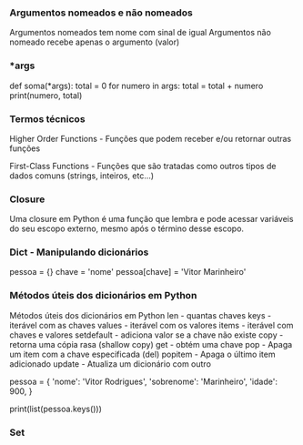 ### Argumentos nomeados e não nomeados
Argumentos nomeados tem nome com sinal de igual
Argumentos não nomeado recebe apenas o argumento (valor)

### *args

def soma(*args):
    total = 0
    for numero in args:
        total = total + numero
        print(numero, total)

### Termos técnicos
Higher Order Functions - Funções que podem receber e/ou retornar outras funções

First-Class Functions - Funções que são tratadas como outros tipos de dados comuns (strings, inteiros, etc...)

### Closure
Uma closure em Python é uma função que lembra e pode acessar variáveis do seu escopo externo, mesmo após o término desse escopo.

### Dict - Manipulando dicionários
pessoa = {}
chave = 'nome'
pessoa[chave] = 'Vitor Marinheiro'

### Métodos úteis dos dicionários em Python
Métodos úteis dos dicionários em Python
len - quantas chaves
keys - iterável com as chaves
values - iterável com os valores
items - iterável com chaves e valores
setdefault - adiciona valor se a chave não existe
copy - retorna uma cópia rasa (shallow copy)
get - obtém uma chave
pop - Apaga um item com a chave especificada (del)
popitem - Apaga o último item adicionado
update - Atualiza um dicionário com outro

pessoa = {
    'nome': 'Vitor Rodrigues',
    'sobrenome': 'Marinheiro',
    'idade': 900,
}

print(list(pessoa.keys()))

### Set
